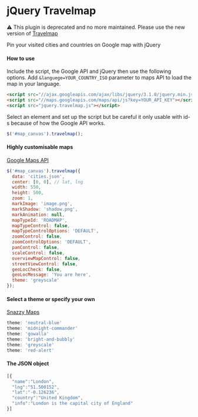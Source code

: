 # jQuery Travelmap

:warning: This plugin is deprecated and no more maintained. Please use the new version of [Travelmap](https://github.com/microtroll/travelmap)

Pin your visited cities and countries on Google map with jQuery

#### How to use

Include the script, the Google API and jQuery then use the following options.
Add `&languege=YOUR_COUNTRY_ISO` parameter to maps API to load the map in your language.

```html
<script src="//ajax.googleapis.com/ajax/libs/jquery/3.1.0/jquery.min.js"></script>
<script src="//maps.googleapis.com/maps/api/js?key=YOUR_API_KEY"></script>
<script src="jquery.travelmap.js"></script>
```

Select an element and set up the script but be careful it only usable with id-s because of how the Google API works.

```js
$('#map_canvas').travelmap();
```

#### Highly customisable maps

[Google Maps API](https://developers.google.com/maps/documentation/javascript/)

```js
$('#map_canvas').travelmap({
  data: 'cities.json',
  center: [0, 0], // lat, lng
  width: 550,
  height: 500,
  zoom: 1,
  markImage: 'image.png',
  markShadow: 'shadow.png',
  markAnimation: null,
  mapTypeId: 'ROADMAP',
  mapTypeControl: false,
  mapTypeControlOptions: 'DEFAULT',
  zoomControl: false,
  zoomControlOptions: 'DEFAULT',
  panControl: false,
  scaleControl: false,
  overviewMapControl: false,
  streetViewControl: false,
  geoLocCheck: false,
  geoLocMessage: 'You are here',
  theme: 'greyscale'
});
```

#### Select a theme or specify your own

[Snazzy Maps](http://snazzymaps.com/)

```js
theme: 'neutral-blue'
theme: 'midnight-commander'
theme: 'gowalla'
theme: 'bright-and-bubbly'
theme: 'greyscale'
theme: 'red-alert'
```

#### The JSON object

```js
[{
  "name":"London",
  "lng":"51.500152",
  "lat":"-0.126236",
  "country":"United Kingdom",
  "info":"London is the capital city of England"
}]
```
